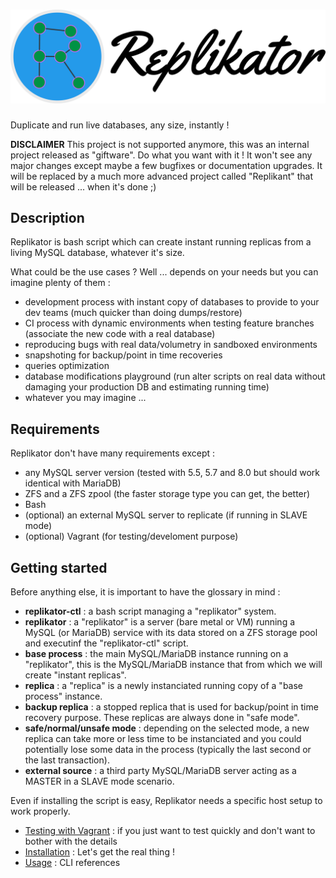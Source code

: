 # ![logo](docs/assets/logo_full.png)

Duplicate and run live databases, any size, instantly !

**DISCLAIMER**
This project is not supported anymore, this was an internal project released as "giftware".
Do what you want with it !
It won't see any major changes except maybe a few bugfixes or documentation upgrades.
It will be replaced by a much more advanced project called "Replikant" that will be released ... when it's done ;)

## Description

Replikator is bash script which can create instant running replicas from a living MySQL database, whatever it's size.

What could be the use cases ?
Well ... depends on your needs but you can imagine plenty of them :
- development process with instant copy of databases to provide to your dev teams (much quicker than doing dumps/restore)
- CI process with dynamic environments when testing feature branches (associate the new code with a real database)
- reproducing bugs with real data/volumetry in sandboxed environments
- snapshoting for backup/point in time recoveries
- queries optimization
- database modifications playground (run alter scripts on real data without damaging your production DB and estimating running time)
- whatever you may imagine ... 

## Requirements

Replikator don't have many requirements except :
- any MySQL server version (tested with 5.5, 5.7 and 8.0 but should work identical with MariaDB)
- ZFS and a ZFS zpool (the faster storage type you can get, the better)
- Bash
- (optional) an external MySQL server to replicate (if running in SLAVE mode)
- (optional) Vagrant (for testing/develoment purpose)


## Getting started

Before anything else, it is important to have the glossary in mind :
- **replikator-ctl** : a bash script managing a "replikator" system.
- **replikator** : a "replikator" is a server (bare metal or VM) running a MySQL (or MariaDB) service with its data stored on a ZFS storage pool and executinf the "replikator-ctl" script.
- **base process** : the main MySQL/MariaDB instance running on a "replikator", this is the MySQL/MariaDB instance that from which we will create "instant replicas".
- **replica** : a "replica" is a newly instanciated running copy of a "base process" instance.
- **backup replica** : a stopped replica that is used for backup/point in time recovery purpose. These replicas are always done in "safe mode".
- **safe/normal/unsafe mode** : depending on the selected mode, a new replica can take more or less time to be instanciated and you could potentially lose some data in the process (typically the last second or the last transaction).
- **external source** : a third party MySQL/MariaDB server acting as a MASTER in a SLAVE mode scenario.

Even if installing the script is easy, Replikator needs a specific host setup to work properly.

- [Testing with Vagrant](docs/vagrant.md) : if you just want to test quickly and don't want to bother with the details
- [Installation](docs/installation.md) : Let's get the real thing !
- [Usage](docs/usage.md) : CLI references
